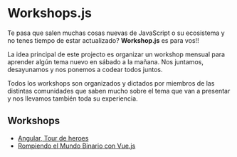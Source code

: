 # Workshops.js

Te pasa que salen muchas cosas nuevas de JavaScript o su ecosistema y no tenes tiempo de estar actualizado? **Workshop.js** es para vos!!

La idea principal de este projecto es organizar un workshop mensual para aprender algún tema nuevo en sábado a la mañana. Nos juntamos, desayunamos y nos ponemos a codear todos juntos. 

Todos los workshops son organizados y dictados por miembros de las distintas comunidades que saben mucho sobre el tema que van a presentar y nos llevamos también toda su experiencia.

## Workshops

* [Angular, Tour de heroes](https://github.com/jorgeucano/tour-of-heroes-with-cli-es)
* [Rompiendo el Mundo Binario con Vue.js](https://github.com/ianaya89/workshop-vuejs)
